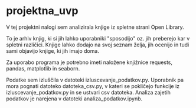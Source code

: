 # projektna_uvp

V tej projektni nalogi sem analizirala knjige iz spletne strani Open Library. 

To je arhiv knjig, ki si jih lahko uporabniki "sposodijo" oz. jih preberejo kar v spletni različici. Knjige lahko dodajo na svoj seznam želja, jih ocenijo in tudi sami objavijo knjige, ki jih imajo doma.

Za uporabo programa je potrebno imeti naložene knjižnice requests, pandas, matplotlib in seaborn.

Podatke sem izluščila v datoteki izluscevanje_podatkov.py. Uporabnik pa mora pognati datoteko datoteka_csv.py, v kateri se pokličejo funkcije iz izluscevanje_podatkov.py in se ustvari csv datoteka. Analiza zajetih podatkov je narejena v datoteki analiza_podatkov.ipynb.